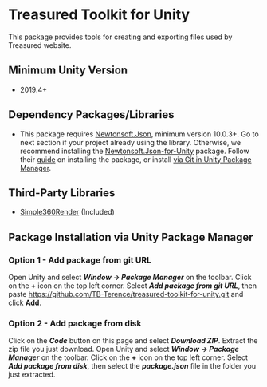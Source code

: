 # Treasured Toolkit for Unity

This package provides tools for creating and exporting files used by Treasured website.

## Minimum Unity Version
 - 2019.4+

## Dependency Packages/Libraries
- This package requires [Newtonsoft.Json](https://github.com/JamesNK/Newtonsoft.Json), minimum version 10.0.3+. Go to next section if your project already using the library. Otherwise, we recommend installing the [Newtonsoft.Json-for-Unity](https://github.com/jilleJr/Newtonsoft.Json-for-Unity) package. Follow their [guide](https://github.com/jilleJr/Newtonsoft.Json-for-Unity#installation) on installing the package, or install [via Git in Unity Package Manager](https://github.com/jilleJr/Newtonsoft.Json-for-Unity#installation-via-git-in-upm).

## Third-Party Libraries
- [Simple360Render](https://github.com/yasirkula/Unity360ScreenshotCapture) (Included)

## Package Installation via Unity Package Manager

### Option 1 - Add package from git URL

Open Unity and select ***Window -> Package Manager*** on the toolbar. Click on the **+** icon on the top left corner. Select ***Add package from git URL***, then paste https://github.com/TB-Terence/treasured-toolkit-for-unity.git and click **Add**.

### Option 2 - Add package from disk

Click on the ***Code*** button on this page and select ***Download ZIP***. Extract the zip file you just download. Open Unity and select ***Window -> Package Manager*** on the toolbar. Click on the **+** icon on the top left corner. Select ***Add package from disk***, then select the ***package.json*** file in the folder you just extracted.
